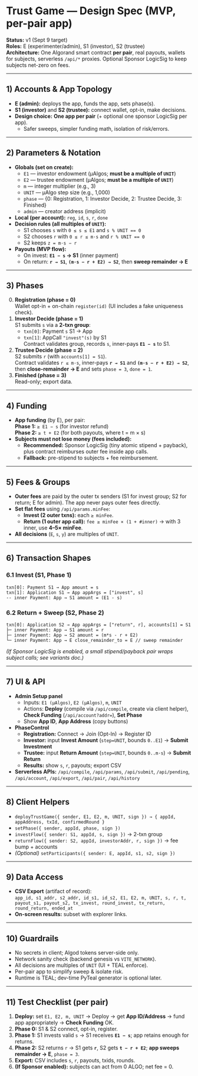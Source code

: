 # Trust Game — Design Spec (MVP, per-pair app)

**Status:** v1 (Sept 9 target)  
**Roles:** E (experimenter/admin), S1 (investor), S2 (trustee)  
**Architecture:** One Algorand smart contract **per pair**, real payouts, wallets for subjects, serverless `/api/*` proxies. Optional Sponsor LogicSig to keep subjects net-zero on fees.

---

## 1) Accounts & App Topology

- **E (admin):** deploys the app, funds the app, sets phase(s).
- **S1 (investor)** and **S2 (trustee):** connect wallet, opt-in, make decisions.
- **Design choice:** **One app per pair** (+ optional one sponsor LogicSig per app).
  - Safer sweeps, simpler funding math, isolation of risk/errors.

---

## 2) Parameters & Notation

- **Globals (set on create):**
  - `E1` — investor endowment (µAlgos; **must be a multiple of `UNIT`**)
  - `E2` — trustee endowment (µAlgos; **must be a multiple of `UNIT`**)
  - `m` — integer multiplier (e.g., 3)
  - `UNIT` — µAlgo step size (e.g., 1,000)
  - `phase` — {0: Registration, 1: Investor Decide, 2: Trustee Decide, 3: Finished}
  - `admin` — creator address (implicit)
- **Local (per account):** `reg`, `id`, `s`, `r`, `done`
- **Decision rules (all multiples of `UNIT`):**
  - S1 chooses `s` with `0 ≤ s ≤ E1` and `s % UNIT == 0`
  - S2 chooses `r` with `0 ≤ r ≤ m·s` and `r % UNIT == 0`
  - S2 keeps `z = m·s − r`
- **Payouts (MVP flow):**
  - On invest: **`E1 − s` → S1** (inner payment)  
  - On return: **`r → S1`**, **`(m·s − r + E2) → S2`**, then **sweep remainder → E**

---

## 3) Phases

0. **Registration (phase = 0)**  
   Wallet opt-in + on-chain `register(id)` (UI includes a fake uniqueness check).
1. **Investor Decide (phase = 1)**  
   S1 submits `s` via a **2-txn group**:
   - `txn[0]`: Payment `s` S1 → App
   - `txn[1]`: AppCall `"invest"(s)` by S1  
   Contract validates group, records `s`, inner-pays **`E1 − s`** to S1.
2. **Trustee Decide (phase = 2)**  
   S2 submits `r` (with `accounts[1] = S1`).  
   Contract validates `r ≤ m·s`, inner-pays **`r → S1`** and **`(m·s − r + E2) → S2`**, then **close-remainder → E** and sets `phase = 3`, `done = 1`.
3. **Finished (phase = 3)**  
   Read-only; export data.

---

## 4) Funding

- **App funding** (by E), per pair:  
  **Phase 1:** `≥ E1 − s` (for investor refund)  
  **Phase 2:** `≥ t + E2` (for both payouts, where t = m × s)
- **Subjects must not lose money (fees included):**
  - **Recommended:** Sponsor LogicSig (tiny atomic stipend + payback), plus contract reimburses outer fee inside app calls.
  - **Fallback:** pre-stipend to subjects + fee reimbursement.

---

## 5) Fees & Groups

- **Outer fees** are paid by the outer tx senders (S1 for invest group; S2 for return; E for admin). The app never pays outer fees directly.
- **Set flat fees** using `/api/params.minFee`:
  - **Invest (2 outer txns):** each `≥ minFee`.
  - **Return (1 outer app call):** `fee ≥ minFee × (1 + #inner)` → with 3 inner, use **4–5× minFee**.
- **All decisions** (`E`, `s`, `y`) are multiples of `UNIT`.

---

## 6) Transaction Shapes

### 6.1 Invest (S1, Phase 1)
```
txn[0]: Payment S1 → App amount = s
txn[1]: Application S1 → App appArgs = ["invest", s]
-- inner Payment: App → S1 amount = (E1 - s)
```

### 6.2 Return + Sweep (S2, Phase 2)
```
txn[0]: Application S2 → App appArgs = ["return", r], accounts[1] = S1
├─ inner Payment: App → S1 amount = r
├─ inner Payment: App → S2 amount = (m*s - r + E2)
└─ inner Payment: App → E close_remainder_to = E // sweep remainder
```


*(If Sponsor LogicSig is enabled, a small stipend/payback pair wraps subject calls; see variants doc.)*

---

## 7) UI & API

- **Admin Setup panel**
  - Inputs: `E1 (µAlgos)`, `E2 (µAlgos)`, `m`, `UNIT`
  - Actions: **Deploy** (compile via `/api/compile`, create via client helper), **Check Funding** (`/api/account?addr=`), **Set Phase**
  - Show **App ID**, **App Address** (copy buttons)
- **PhaseControl**
  - **Registration:** Connect → Join (Opt-In) → Register ID
  - **Investor:** input **Invest Amount** (`step=UNIT`, bounds `0..E1`) → **Submit Investment**
  - **Trustee:** input **Return Amount** (`step=UNIT`, bounds `0..m·s`) → **Submit Return**
  - **Results:** show `s`, `r`, payouts; export CSV
- **Serverless APIs:** `/api/compile`, `/api/params`, `/api/submit`, `/api/pending`, `/api/account`, `/api/export`, `/api/pair`, `/api/history`

---

## 8) Client Helpers

- `deployTrustGame({ sender, E1, E2, m, UNIT, sign }) → { appId, appAddress, txId, confirmedRound }`
- `setPhase({ sender, appId, phase, sign })`
- `investFlow({ sender: S1, appId, s, sign })` → 2-txn group
- `returnFlow({ sender: S2, appId, investorAddr, r, sign })` → fee bump + accounts
- *(Optional)* `setParticipants({ sender: E, appId, s1, s2, sign })`

---

## 9) Data Access

- **CSV Export** (artifact of record):  
  `app_id, s1_addr, s2_addr, id_s1, id_s2, E1, E2, m, UNIT, s, r, t, payout_s1, payout_s2, tx_invest, round_invest, tx_return, round_return, ended_at`
- **On-screen results:** subset with explorer links.

---

## 10) Guardrails

- No secrets in client; Algod tokens server-side only.
- Network sanity check (backend genesis vs `VITE_NETWORK`).
- All decisions are multiples of `UNIT` (UI + TEAL enforce).
- Per-pair app to simplify sweep & isolate risk.
- Runtime is TEAL; dev-time PyTeal generator is optional later.

---

## 11) Test Checklist (per pair)

1. **Deploy:** set `E1, E2, m, UNIT` → Deploy → get **App ID/Address** → fund app appropriately → **Check Funding** OK.
2. **Phase 0:** S1 & S2 connect, opt-in, register.
3. **Phase 1:** S1 invests valid `s` → S1 receives **`E1 − s`**; app retains enough for returns.
4. **Phase 2:** S2 returns `r` → S1 gets **`r`**, S2 gets **`t − r + E2`**; **app sweeps remainder → E**, `phase = 3`.
5. **Export:** CSV includes `s`, `r`, payouts, txids, rounds.
6. **(If Sponsor enabled):** subjects can act from 0 ALGO; net fee = 0.
